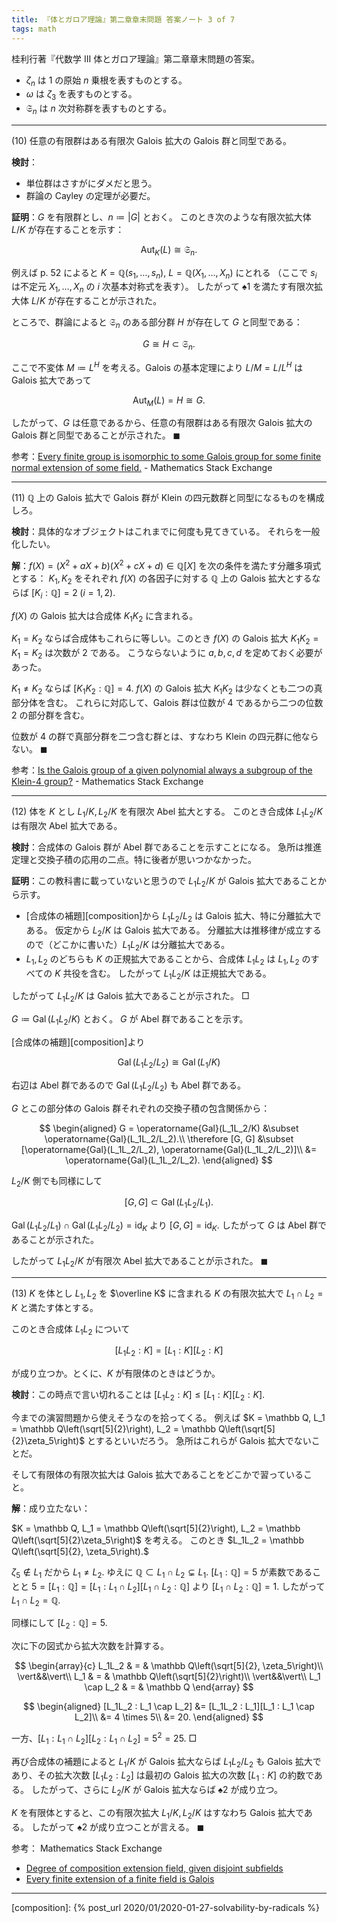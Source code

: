 ```yaml
---
title: 『体とガロア理論』第二章章末問題 答案ノート 3 of 7
tags: math
---
```


桂利行著『代数学 III 体とガロア理論』第二章章末問題の答案。

* $\zeta_n$ は $1$ の原始 $n$ 乗根を表すものとする。
* $\omega$ は $\zeta_3$ を表すものとする。
* $\mathfrak S_n$ は $n$ 次対称群を表すものとする。

----

$(10)$ 任意の有限群はある有限次 Galois 拡大の Galois 群と同型である。

**検討**：

* 単位群はさすがにダメだと思う。
* 群論の Cayley の定理が必要だ。

**証明**：$G$ を有限群とし、$n \coloneqq \lvert G \rvert$ とおく。
このとき次のような有限次拡大体 $L/K$ が存在することを示す：

$$
\tag*{$\spadesuit1$}
\operatorname{Aut}_K(L) \cong \mathfrak S_n.
$$

例えば p. 52 によると $K = \mathbb Q(s_1, \dotsc, s_n),$
$L = \mathbb Q(X_1, \dotsc, X_n)$ にとれる
（ここで $s_i$ は不定元 $X_1, \dotsc, X_n$ の $i$ 次基本対称式を表す）。
したがって $\spadesuit1$ を満たす有限次拡大体 $L/K$ が存在することが示された。

ところで、群論によると $\mathfrak S_n$ のある部分群 $H$ が存在して $G$ と同型である：

$$
G \cong H \subset \mathfrak S_n.
$$

ここで不変体 $M \coloneqq L^H$ を考える。Galois の基本定理により
$L/M = L/L^H$ は Galois 拡大であって

$$
\operatorname{Aut}_M(L) = H \cong G.
$$

したがって、$G$ は任意であるから、任意の有限群はある有限次 Galois 拡大の Galois 群と同型であることが示された。
$\blacksquare$

参考：[Every finite group is isomorphic to some Galois group for some finite normal extension of some field.](https://math.stackexchange.com/questions/132665/every-finite-group-is-isomorphic-to-some-galois-group-for-some-finite-normal-ext) - Mathematics Stack Exchange

----

$(11)$ $\mathbb Q$ 上の Galois 拡大で Galois 群が Klein の四元数群と同型になるものを構成しろ。

**検討**：具体的なオブジェクトはこれまでに何度も見てきている。
それらを一般化したい。

**解**：$f(X) = (X^2 + aX + b)(X^2 + cX + d) \in \mathbb Q[X]$
を次の条件を満たす分離多項式とする：
$K_1, K_2$ をそれぞれ $f(X)$ の各因子に対する $\mathbb Q$ 上の Galois 拡大とするならば
$[K_i : \mathbb Q] = 2\;(i = 1, 2).$

$f(X)$ の Galois 拡大は合成体 $K_1K_2$ に含まれる。

$K_1 = K_2$ ならば合成体もこれらに等しい。このとき
$f(X)$ の Galois 拡大 $K_1K_2 = K_1 = K_2$ は次数が $2$ である。
こうならないように $a, b, c, d$ を定めておく必要があった。

$K_1 \ne K_2$ ならば $[K_1K_2 : \mathbb Q] = 4.$
$f(X)$ の Galois 拡大 $K_1K_2$ は少なくとも二つの真部分体を含む。
これらに対応して、Galois 群は位数が $4$ であるから二つの位数 $2$ の部分群を含む。

位数が $4$ の群で真部分群を二つ含む群とは、すなわち Klein の四元群に他ならない。
$\blacksquare$

参考：[Is the Galois group of a given polynomial always a subgroup of the Klein-$4$ group?](https://math.stackexchange.com/questions/1599342/is-the-galois-group-of-a-given-polynomial-always-a-subgroup-of-the-klein-4-gro) - Mathematics Stack Exchange

----

$(12)$ 体を $K$ とし $L_1/K, L_2/K$ を有限次 Abel 拡大とする。
このとき合成体 $L_1L_2/K$ は有限次 Abel 拡大である。

**検討**：合成体の Galois 群が Abel 群であることを示すことになる。
急所は推進定理と交換子積の応用の二点。特に後者が思いつかなかった。

**証明**：この教科書に載っていないと思うので $L_1L_2/K$ が Galois 拡大であることから示す。

* [合成体の補題][composition]から $L_1L_2/L_2$ は Galois 拡大、特に分離拡大である。
  仮定から $L_2/K$ は Galois 拡大である。
  分離拡大は推移律が成立するので（どこかに書いた）$L_1L_2/K$ は分離拡大である。
* $L_1, L_2$ のどちらも $K$ の正規拡大であることから、合成体 $L_1L_2$ は
  $L_1, L_2$ のすべての $K$ 共役を含む。
  したがって $L_1L_2/K$ は正規拡大である。

したがって $L_1L_2/K$ は Galois 拡大であることが示された。
$\Box$

$G \coloneqq \operatorname{Gal}(L_1L_2/K)$ とおく。
$G$ が Abel 群であることを示す。

[合成体の補題][composition]より

$$
\operatorname{Gal}(L_1L_2/L_2) \cong \operatorname{Gal}(L_1/K)
$$

右辺は Abel 群であるので $\operatorname{Gal}(L_1L_2/L_2)$ も Abel 群である。

$G$ とこの部分体の Galois 群それぞれの交換子積の包含関係から：

$$
\begin{aligned}
G = \operatorname{Gal}(L_1L_2/K) &\subset \operatorname{Gal}(L_1L_2/L_2).\\
\therefore [G, G] &\subset [\operatorname{Gal}(L_1L_2/L_2), \operatorname{Gal}(L_1L_2/L_2)]\\
&= \operatorname{Gal}(L_1L_2/L_2).
\end{aligned}
$$

$L_2/K$ 側でも同様にして

$$
[G, G] \subset \operatorname{Gal}(L_1L_2/L_1).
$$

$\operatorname{Gal}(L_1L_2/L_1) \cap \operatorname{Gal}(L_1L_2/L_2) = \operatorname{id}_{K}$
より $[G, G] = \operatorname{id}_{K}.$
したがって $G$ は Abel 群であることが示された。

したがって $L_1L_2/K$ が有限次 Abel 拡大であることが示された。
$\blacksquare$

----

$(13)$ $K$ を体とし $L_1, L_2$ を $\overline K$ に含まれる $K$ の有限次拡大で
$L_1 \cap L_2 = K$ と満たす体とする。

このとき合成体 $L_1L_2$ について

$$
\tag*{$\spadesuit2$}
[L_1L_2 : K] = [L_1 : K][L_2 : K]
$$

が成り立つか。とくに、$K$ が有限体のときはどうか。

**検討**：この時点で言い切れることは $[L_1L_2 : K] \le [L_1 : K][L_2 : K].$

今までの演習問題から使えそうなのを拾ってくる。
例えば $K = \mathbb Q, L_1 = \mathbb Q\left(\sqrt[5]{2}\right), L_2 = \mathbb Q\left(\sqrt[5]{2}\zeta_5\right)$ とするといいだろう。
急所はこれらが Galois 拡大でないことだ。

そして有限体の有限次拡大は Galois 拡大であることをどこかで習っていること。

**解**：成り立たない：

$K = \mathbb Q, L_1 = \mathbb Q\left(\sqrt[5]{2}\right), L_2 = \mathbb Q\left(\sqrt[5]{2}\zeta_5\right)$ を考える。
このとき $L_1L_2 = \mathbb Q\left(\sqrt[5]{2}, \zeta_5\right).$

$\zeta_5 \notin L_1$ だから $L_1 \ne L_2.$
ゆえに $\mathbb Q \subset L_1 \cap L_2 \subsetneq L_1.$
$[L_1 : \mathbb Q] = 5$ が素数であることと
$5 = [L_1 : \mathbb Q] = [L_1 : L_1 \cap L_2][L_1 \cap L_2 : \mathbb Q]$ より
$[L_1 \cap L_2 : \mathbb Q] = 1.$
したがって $L_1 \cap L_2 = \mathbb Q.$

同様にして $[L_2 : \mathbb Q] = 5.$

次に下の図式から拡大次数を計算する。

$$
\begin{array}{c}
L_1L_2 & = & \mathbb Q\left(\sqrt[5]{2}, \zeta_5\right)\\
\vert&&\vert\\
L_1 & = & \mathbb Q\left(\sqrt[5]{2}\right)\\
\vert&&\vert\\
L_1 \cap L_2 & = & \mathbb Q
\end{array}
$$

$$
\begin{aligned}
[L_1L_2 : L_1 \cap L_2]
&= [L_1L_2 : L_1][L_1 : L_1 \cap L_2]\\
&= 4 \times 5\\
&= 20.
\end{aligned}
$$

一方、$[L_1 : L_1 \cap L_2][L_2 : L_1 \cap L_2] = 5^2 = 25.$
$\Box$

再び合成体の補題によると $L_1/K$ が Galois 拡大ならば
$L_1L_2/L_2$ も Galois 拡大であり、その拡大次数
$[L_1L_2 : L_2]$ は最初の Galois 拡大の次数 $[L_1 : K]$ の約数である。
したがって、さらに $L_2/K$ が Galois 拡大ならば $\spadesuit2$ が成り立つ。

$K$ を有限体とすると、この有限次拡大 $L_1/K, L_2/K$ はすなわち Galois 拡大である。
したがって $\spadesuit2$ が成り立つことが言える。
$\blacksquare$

参考： Mathematics Stack Exchange

* [Degree of composition extension field, given disjoint subfields](https://math.stackexchange.com/questions/2844564/degree-of-composition-extension-field-given-disjoint-subfields)
* [Every finite extension of a finite field is Galois](https://math.stackexchange.com/questions/3307688/every-finite-extension-of-a-finite-field-is-galois)

----

[composition]: {% post_url 2020/01/2020-01-27-solvability-by-radicals %}
